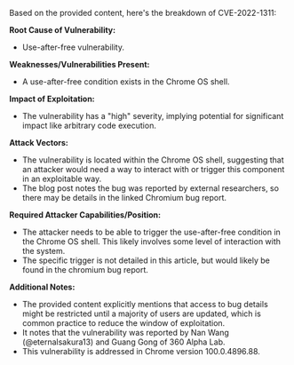 Based on the provided content, here's the breakdown of CVE-2022-1311:

**Root Cause of Vulnerability:**
- Use-after-free vulnerability.

**Weaknesses/Vulnerabilities Present:**
-  A use-after-free condition exists in the Chrome OS shell.

**Impact of Exploitation:**
- The vulnerability has a "high" severity, implying potential for significant impact like arbitrary code execution.

**Attack Vectors:**
- The vulnerability is located within the Chrome OS shell, suggesting that an attacker would need a way to interact with or trigger this component in an exploitable way.
- The blog post notes the bug was reported by external researchers, so there may be details in the linked Chromium bug report.

**Required Attacker Capabilities/Position:**
- The attacker needs to be able to trigger the use-after-free condition in the Chrome OS shell. This likely involves some level of interaction with the system.
- The specific trigger is not detailed in this article, but would likely be found in the chromium bug report.

**Additional Notes:**
- The provided content explicitly mentions that access to bug details might be restricted until a majority of users are updated, which is common practice to reduce the window of exploitation.
- It notes that the vulnerability was reported by Nan Wang (@eternalsakura13) and Guang Gong of 360 Alpha Lab.
- This vulnerability is addressed in Chrome version 100.0.4896.88.